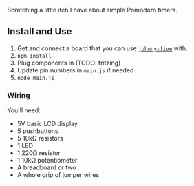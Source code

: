 Scratching a little itch I have about simple Pomodoro timers.

## Install and Use

1. Get and connect a board that you can use [`johnny-five`](http://johnny-five.io) with.
1. `npm install`
1. Plug components in (TODO: fritzing)
1. Update pin numbers in `main.js` if needed
1. `node main.js`

### Wiring

You'll need:

* 5V basic LCD display
* 5 pushbuttons
* 5 10kΩ resistors
* 1 LED
* 1 220Ω resistor
* 1 10kΩ potentiometer
* A breadboard or two
* A whole grip of jumper wires
